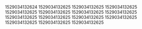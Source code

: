1529034132624
1529034132625
1529034132625
1529034132625
1529034132625
1529034132625
1529034132625
1529034132625
1529034132625
1529034132625
1529034132625
1529034132625
1529034132625
1529034132625
1529034132625